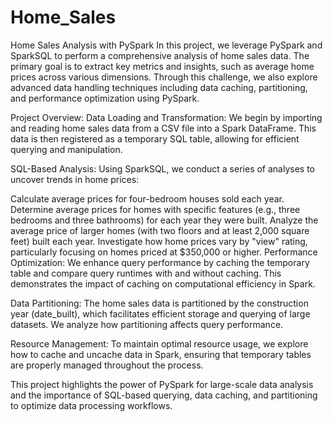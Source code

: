 # Home_Sales

Home Sales Analysis with PySpark
In this project, we leverage PySpark and SparkSQL to perform a comprehensive analysis of home sales data. The primary goal is to extract key metrics and insights, such as average home prices across various dimensions. Through this challenge, we also explore advanced data handling techniques including data caching, partitioning, and performance optimization using PySpark.

Project Overview:
Data Loading and Transformation: We begin by importing and reading home sales data from a CSV file into a Spark DataFrame. This data is then registered as a temporary SQL table, allowing for efficient querying and manipulation.

SQL-Based Analysis: Using SparkSQL, we conduct a series of analyses to uncover trends in home prices:

Calculate average prices for four-bedroom houses sold each year.
Determine average prices for homes with specific features (e.g., three bedrooms and three bathrooms) for each year they were built.
Analyze the average price of larger homes (with two floors and at least 2,000 square feet) built each year.
Investigate how home prices vary by "view" rating, particularly focusing on homes priced at $350,000 or higher.
Performance Optimization: We enhance query performance by caching the temporary table and compare query runtimes with and without caching. This demonstrates the impact of caching on computational efficiency in Spark.

Data Partitioning: The home sales data is partitioned by the construction year (date_built), which facilitates efficient storage and querying of large datasets. We analyze how partitioning affects query performance.

Resource Management: To maintain optimal resource usage, we explore how to cache and uncache data in Spark, ensuring that temporary tables are properly managed throughout the process.

This project highlights the power of PySpark for large-scale data analysis and the importance of SQL-based querying, data caching, and partitioning to optimize data processing workflows.
